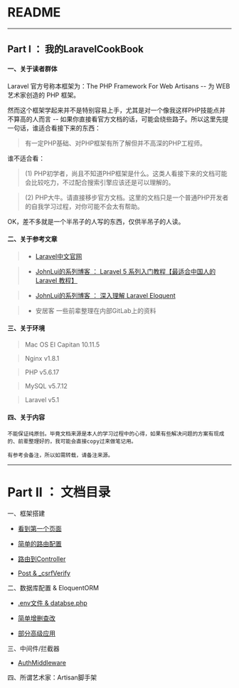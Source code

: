 # README

----------------

## Part I ： 我的LaravelCookBook

#### 一、关于读者群体

Laravel 官方号称本框架为：The PHP Framework For Web Artisans -- 为 WEB 艺术家创造的 PHP 框架。

然而这个框架学起来并不是特别容易上手，尤其是对一个像我这样PHP技能点并不算高的人而言 -- 如果你直接看官方文档的话，可能会绕些路子。所以这里先提一句话，谁适合看接下来的东西：

>   有一定PHP基础、对PHP框架有所了解但并不高深的PHP工程师。

谁不适合看：

>   (1) PHP初学者，尚且不知道PHP框架是什么。这类人看接下来的文档可能会比较吃力，不过配合搜索引擎应该还是可以理解的。

>   (2) PHP大牛。请直接移步官方文档。这里的文档只是一个普通PHP开发者的自我学习过程，对你可能不会太有帮助。

OK，差不多就是一个半吊子的人写的东西，仅供半吊子的人读。

#### 二、关于参考文章

>   * [Laravel中文官网](http://www.golaravel.com/)

>   * [JohnLui的系列博客 ： Laravel 5 系列入门教程【最适合中国人的 Laravel 教程】](https://lvwenhan.com/laravel/432.html)

>   * [JohnLui的系列博客 ： 深入理解 Laravel Eloquent](https://lvwenhan.com/laravel/421.html)

>   * 安居客 一些前辈整理在内部GitLab上的资料

#### 三、关于环境

>   Mac OS EI Capitan 10.11.5

>   Nginx   v1.8.1

>   PHP     v5.6.17

>   MySQL   v5.7.12

>   Laravel v5.1

#### 四、关于内容

    不能保证纯原创。毕竟文档来源是本人的学习过程中的心得，如果有些解决问题的方案有现成的、前辈整理好的，我可能会直接copy过来做笔记用。

    有参考会备注，所以如需转载，请备注来源。

------------------------------

# Part II ： 文档目录

一、框架搭建

* [看到第一个页面](./route.md#route-firstview)

* [简单的路由配置](./route.md)

* [路由到Controller](./route.md)

* [Post & \_csrfVerify](./route.md)

二、数据库配置 & EloquentORM

* [.env文件 & databse.php](./db.md)

* [简单增删查改](./db.md)

* [部分高级应用](./db.md)

三、中间件/拦截器

* [AuthMiddleware](./Middleware.md)

四、所谓艺术家：Artisan脚手架
